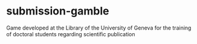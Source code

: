 # submission-gamble
Game developed at the Library of the University of Geneva for the training of doctoral students regarding scientific publication
